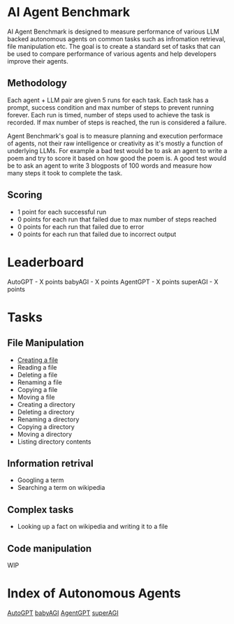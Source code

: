 # AI Agent Benchmark

AI Agent Benchmark is designed to measure performance of various LLM backed autonomous agents on common tasks such as infromation retrieval, file manipulation etc. The goal is to create a standard set of tasks that can be used to compare performance of various agents and help developers improve their agents.

## Methodology
Each agent + LLM pair are given 5 runs for each task. Each task has a prompt, success condition and max number of steps to prevent running forever. Each run is timed, number of steps used to achieve the task is recorded. If max number of steps is reached, the run is considered a failure.

Agent Benchmark's goal is to measure planning and execution performace of agents, not their raw intelligence or creativity as it's mostly a function of underlying LLMs. For example a bad test would be to ask an agent to write a poem and try to score it based on how good the poem is. A good test would be to ask an agent to write 3 blogposts of 100 words and measure how many steps it took to complete the task.

## Scoring 
- 1 point for each successful run
- 0 points for each run that failed due to max number of steps reached
- 0 points for each run that failed due to error
- 0 points for each run that failed due to incorrect output

# Leaderboard
AutoGPT - X points
babyAGI - X points
AgentGPT - X points
superAGI - X points

# Tasks

## File Manipulation

- [Creating a file](/file_manipulation/create_a_file.md)
- Reading a file
- Deleting a file
- Renaming a file
- Copying a file
- Moving a file
- Creating a directory
- Deleting a directory
- Renaming a directory
- Copying a directory
- Moving a directory
- Listing directory contents


## Information retrival
- Googling a term
- Searching a term on wikipedia

## Complex tasks
- Looking up a fact on wikipedia and writing it to a file

## Code manipulation
WIP


# Index of Autonomous Agents

[AutoGPT](https://github.com/Significant-Gravitas/Auto-GPT)
[babyAGI](https://github.com/yoheinakajima/babyagi)
[AgentGPT](https://github.com/reworkd/AgentGPT)
[superAGI](https://github.com/TransformerOptimus/SuperAGI)